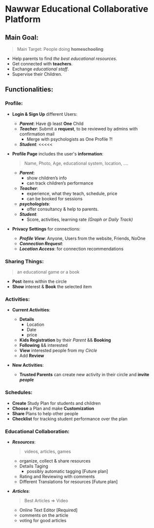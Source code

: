 # Nawwar Educational Collaborative Platform

## Main Goal:
> Main Target: People doing **homeschooling** 
- Help parents to find _the best educational resources_.
- Get connected with **teachers**.
- Exchange _educational staff_.
- Supervise their Children.

## Functionalities:

### Profile:
- **Login & Sign Up** different Users: 
  - _**Parent**_: Have @ least **One** Child
  - _**Teacher**_: Submit a **request**, to be reviewed by admins with confirmation mail 
    - Merge with psychologists as One Profile ?!
  - _**Student**_: <<<<< 
- **Profile Page** includes the user's **information**:
  > Name, Photo, Age, educational system, location, ....
  - _**Parent**_: 
    - show children’s info 
    - can track children’s performance
  - _**Teacher**_: 
    - experience, what they teach, schedule, price
    - can be booked for sessions
  - _**psychologists**_: 
    - offer consultancy & help to parents.
  - _**Student**_: 
    - Score, activities, learning rate _(Graph or Daily Track)_
  
- **Privacy Settings** for connections:
  - _**Profile View**_: Anyone, Users from the website, Friends, NoOne
  - _**Connection Request**_:
  - _**Location Access**_: for connection recommendations

### Sharing Things:
  > an educational game or a book
  - **Post** items within the circle
  - **Show** interest & **Book** the selected item

### Activities:
- **Current Activities**:
  - **Details**
    - Location
    - Date
    - price
  - **Kids Registration** by their _Parent_ && **Booking**
  - **Following** && interested 
  - **View** interested people from my _Circle_
  - Add **Review** 
  
- **New Activities**:
  - **Trusted Parents** can create new activity in their circle and **invite _people_**

### Schedules:
- **Create** Study Plan for students and children
- **Choose** a Plan and make **Customization**
- **Share** Plans to help other people
- **Checklist** for tracking student performance over the plan



### Educational Collaboration:
- _**Resources**_:
  > videos, articles, games
  - organize, collect & share resources
  - Details Taging
    - possibly automatic tagging [Future plan]
  - Rating and Reviewing with comments
  - Different Translations for resources [Future plan]

- _**Articles**_:
  > Best Articles => Video
  - Online Text Editor [Required]
  - comments on the article
  - voting for good articles
